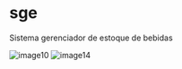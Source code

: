 # sge
Sistema gerenciador de estoque de bebidas


![image10](https://user-images.githubusercontent.com/69327864/185227550-e7301e69-be13-4b9f-8e70-d49879b16547.png)
![image14](https://user-images.githubusercontent.com/69327864/185227558-9d042717-3af7-40e4-a264-4582234abc6b.png)
